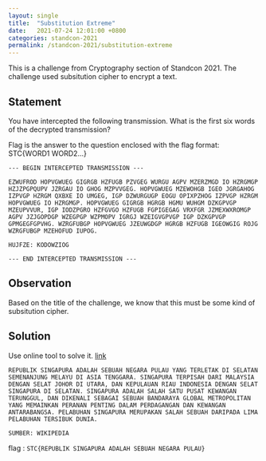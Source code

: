 ```yaml
---
layout: single
title:  "Substitution Extreme"
date:   2021-07-24 12:01:00 +0800
categories: standcon-2021
permalink: /standcon-2021/substitution-extreme
---
```


This is a challenge from Cryptography section of Standcon 2021. The challenge used subsitution cipher to encrypt a text.

## Statement

You have intercepted the following transmission. What is the first six words of the decrypted transmission?

Flag is the answer to the question enclosed with the flag format: STC{WORD1 WORD2...}

```
--- BEGIN INTERCEPTED TRANSMISSION ---

EZWUFROD HOPVGWUEG GIGRGB HZFUGB PZVGEG WURGU AGPV MZERZMGD IO HZRGMGP HZJZPGPQUPV JZRGAU IO GHOG MZPVVGEG. HOPVGWUEG MZEWOHGB IGEO JGRGAHOG IZPVGP HZRGM QXBXE IO UMGEG, IGP DZWURGUGP EOGU OPIXPZHOG IZPVGP HZRGM HOPVGWUEG IO HZRGMGP. HOPVGWUEG GIGRGB HGRGB HGMU WUHGM DZKGPVGP MZEUPVVUR, IGP IODZPGRO HZFGVGO HZFUGB FGPIGEGAG VRXFGR JZMEXWXROMGP AGPV JZJGOPDGP WZEGPGP WZPMOPV IGRGJ WZEIGVGPVGP IGP DZKGPVGP GPMGEGFGPVHG. WZRGFUBGP HOPVGWUEG JZEUWGDGP HGRGB HZFUGB IGEOWGIG ROJG WZRGFUBGP MZEHOFUD IUPOG.

HUJFZE: KODOWZIOG

--- END INTERCEPTED TRANSMISSION ---
```

## Observation

Based on the title of the challenge, we know that this must be some kind of subsitution cipher.

## Solution

Use online tool to solve it. [link](https://quipqiup.com/)

```
REPUBLIK SINGAPURA ADALAH SEBUAH NEGARA PULAU YANG TERLETAK DI SELATAN SEMENANJUNG MELAYU DI ASIA TENGGARA. SINGAPURA TERPISAH DARI MALAYSIA DENGAN SELAT JOHOR DI UTARA, DAN KEPULAUAN RIAU INDONESIA DENGAN SELAT SINGAPURA DI SELATAN. SINGAPURA ADALAH SALAH SATU PUSAT KEWANGAN TERUNGGUL, DAN DIKENALI SEBAGAI SEBUAH BANDARAYA GLOBAL METROPOLITAN YANG MEMAINKAN PERANAN PENTING DALAM PERDAGANGAN DAN KEWANGAN ANTARABANGSA. PELABUHAN SINGAPURA MERUPAKAN SALAH SEBUAH DARIPADA LIMA PELABUHAN TERSIBUK DUNIA. 

SUMBER: WIKIPEDIA
```

flag : `STC{REPUBLIK SINGAPURA ADALAH SEBUAH NEGARA PULAU}`
